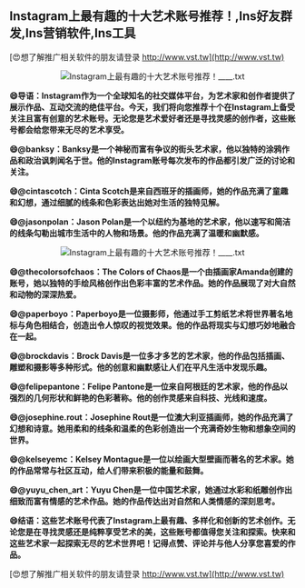 ## **Instagram上最有趣的十大艺术账号推荐！,Ins好友群发,Ins营销软件,Ins工具**

[😍想了解推广相关软件的朋友请登录 http://www.vst.tw](http://www.vst.tw)

 <center><img src="https://vst.tw/MP4/tuiguang/png/4.png" alt="Instagram上最有趣的十大艺术账号推荐！____.txt"></center>

**😄导语：Instagram作为一个全球知名的社交媒体平台，为艺术家和创作者提供了展示作品、互动交流的绝佳平台。今天，我们将向您推荐十个在Instagram上备受关注且富有创意的艺术账号。无论您是艺术爱好者还是寻找灵感的创作者，这些账号都会给您带来无尽的艺术享受。**

**😄@banksy：Banksy是一个神秘而富有争议的街头艺术家，他以独特的涂鸦作品和政治讽刺闻名于世。他的Instagram账号每次发布的作品都引发广泛的讨论和关注。**

**😄@cintascotch：Cinta Scotch是来自西班牙的插画师，她的作品充满了童趣和幻想，通过细腻的线条和色彩表达出她对生活的独特见解。**

**😄@jasonpolan：Jason Polan是一个以纽约为基地的艺术家，他以速写和简洁的线条勾勒出城市生活中的人物和场景。他的作品充满了温暖和幽默感。**

 <center><img src="https://vst.tw/MP4/tuiguang/png/7.png" alt="Instagram上最有趣的十大艺术账号推荐！____.txt"></center>

**😄@thecolorsofchaos：The Colors of Chaos是一个由插画家Amanda创建的账号，她以独特的手绘风格创作出色彩丰富的艺术作品。她的作品展现了对大自然和动物的深深热爱。**

**😄@paperboyo：Paperboyo是一位摄影师，他通过手工剪纸艺术将世界著名地标与角色相结合，创造出令人惊叹的视觉效果。他的作品将现实与幻想巧妙地融合在一起。**

**😄@brockdavis：Brock Davis是一位多才多艺的艺术家，他的作品包括插画、雕塑和摄影等多种形式。他的创意和幽默感让人们在平凡生活中发现乐趣。**

**😄@felipepantone：Felipe Pantone是一位来自阿根廷的艺术家，他的作品以强烈的几何形状和鲜艳的色彩著称。他的创作灵感来自科技、光线和速度。**

**😄@josephine.rout：Josephine Rout是一位澳大利亚插画师，她的作品充满了幻想和诗意。她用柔和的线条和温柔的色彩创造出一个充满奇妙生物和想象空间的世界。**

**😄@kelseyemc：Kelsey Montague是一位以绘画大型壁画而著名的艺术家。她的作品常常与社区互动，给人们带来积极的能量和鼓舞。**

**😄@yuyu_chen_art：Yuyu Chen是一位中国艺术家，她通过水彩和纸雕创作出细致而富有情感的艺术作品。她的作品传达出对自然和人类情感的深刻思考。**

**😄结语：这些艺术账号代表了Instagram上最有趣、多样化和创新的艺术创作。无论您是在寻找灵感还是纯粹享受艺术的美，这些账号都值得您关注和探索。快来和这些艺术家一起探索无尽的艺术世界吧！记得点赞、评论并与他人分享您喜爱的作品。**

[😍想了解推广相关软件的朋友请登录 http://www.vst.tw](http://www.vst.tw)



